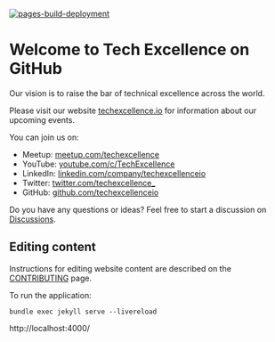 [![pages-build-deployment](https://github.com/techexcellenceio/community/actions/workflows/pages/pages-build-deployment/badge.svg)](https://github.com/techexcellenceio/community/actions/workflows/pages/pages-build-deployment)

# Welcome to Tech Excellence on GitHub

Our vision is to raise the bar of technical excellence across the world.

Please visit our website [techexcellence.io](https://www.techexcellence.io) for information about our upcoming events.

You can join us on:
* Meetup: [meetup.com/techexcellence](https://www.meetup.com/techexcellence)
* YouTube: [youtube.com/c/TechExcellence](https://www.youtube.com/c/TechExcellence)
* LinkedIn: [linkedin.com/company/techexcellenceio](https://www.linkedin.com/company/techexcellenceio)
* Twitter: [twitter.com/techexcellence_](https://twitter.com/techexcellence_)
* GitHub: [github.com/techexcellenceio](https://github.com/techexcellenceio)

Do you have any questions or ideas? Feel free to start a discussion on [Discussions](https://github.com/techexcellenceio/community/discussions).

## Editing content

Instructions for editing website content are described on the [CONTRIBUTING](https://github.com/techexcellenceio/community/blob/main/CONTRIBUTING.md) page.




To run the application:
```
bundle exec jekyll serve --livereload
```


http://localhost:4000/


<!-- 
bundle exec jekyll serve --open-url --livereload
bundle exec jekyll s -l -o
-->

<!-- 
https://github.com/techexcellenceio/community/actions
-->